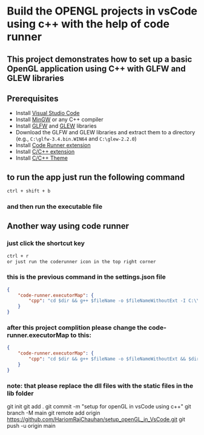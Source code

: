 # Build the OPENGL projects in vsCode using c++ with the help of code runner

## This project demonstrates how to set up a basic OpenGL application using C++ with GLFW and GLEW libraries
## Prerequisites
- Install [Visual Studio Code](https://code.visualstudio.com/)
- Install [MinGW](https://www.mingw-w64.org/) or any C++ compiler
- Install [GLFW](https://www.glfw.org/download.html) and [GLEW](http://glew.sourceforge.net/) libraries
- Download the GLFW and GLEW libraries and extract them to a directory (e.g., `C:\glfw-3.4.bin.WIN64` and `C:\glew-2.2.0`)
- Install [Code Runner extension](https://marketplace.visualstudio.com/items?itemName=formulahendry.code-runner)
- Install [C/C++ extension](https://marketplace.visualstudio.com/items?itemName=ms-vscode.cpptools)
- Install [C/C++ Theme](https://marketplace.visualstudio.com/items?itemName=ms-vscode.cpptools-themes)

## to run the app just run the following command

```bash
ctrl + shift + b
```

### and then run the executable file

## Another way using code runner

### just click the shortcut key

```bash
ctrl + r
or just run the coderunner icon in the top right corner
```

### this is the previous command in the settings.json file

```json
{
    "code-runner.executorMap": {
        "cpp": "cd $dir && g++ $fileName -o $fileNameWithoutExt -I C:\\glfw-3.4.bin.WIN64\\include -I C:\\glew-2.2.0\\include -L C:\\glew-2.2.0\\lib\\Release\\x64 -L C:\\glfw-3.4.bin.WIN64\\lib-mingw-w64 -lglfw3dll -lglew32 -lopengl32 && ./$fileNameWithoutExt",
    }
}
```

### after this project complition please change the code-runner.executorMap to this:

```json
{
    "code-runner.executorMap": {
        "cpp": "cd $dir && g++ $fileName -o $fileNameWithoutExt && $dir$fileNameWithoutExt",
    }
}
```

### note: that please replace the dll files with the static files in the lib folder



git init
git add .
git commit -m "setup for openGL in vsCode using c++"
git branch -M main
git remote add origin https://github.com/HariomRajChauhan/setup_openGL_in_VsCode.git
git push -u origin main